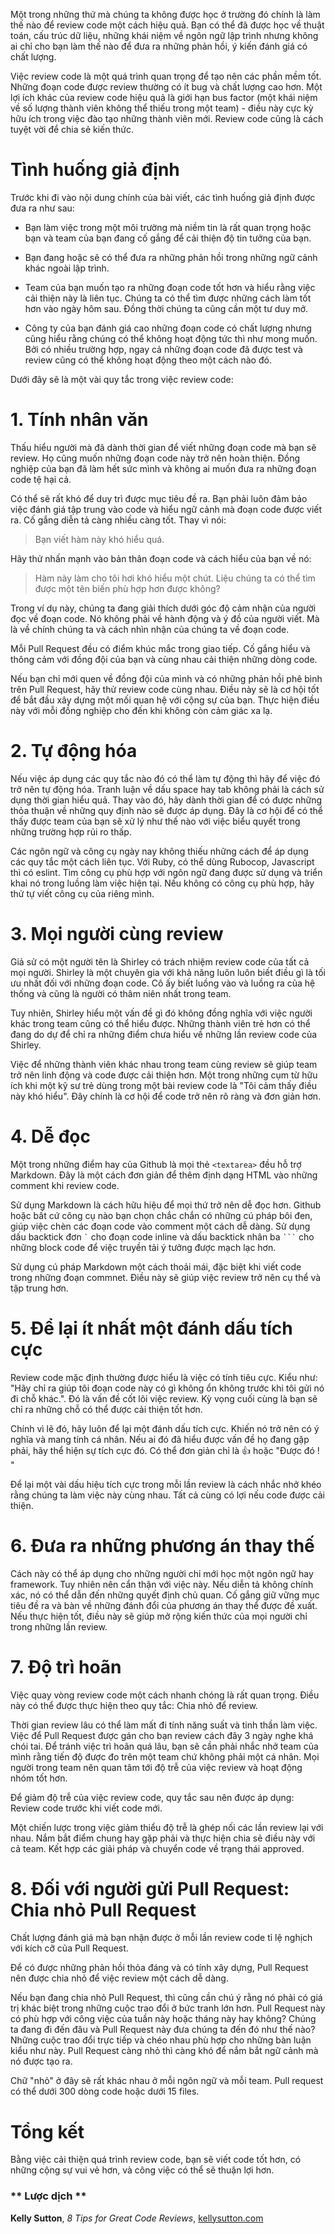 Một trong những thứ mà chúng ta không được học ở trường đó chính là làm thế nào để review code một cách hiệu quả. Bạn có thể đã được học về thuật toán, cấu trúc dữ liệu, những khái niệm về ngôn ngữ lập trình nhưng không ai chỉ cho bạn làm thế nào để đưa ra những phản hồi, ý kiến đánh giá có chất lượng.

Việc review code là một quá trình quan trọng để tạo nên các phần mềm tốt. Những đoạn code được review thường có ít bug và chất lượng cao hơn. Một lợi ích khác của review code hiệu quả là giới hạn bus factor (một khái niệm về số lượng thành viên không thể thiếu trong một team) - điều này cực kỳ hữu ích trong việc đào tạo những thành viên mới. Review code cũng là cách tuyệt vời để chia sẻ kiến thức.

# Tình huống giả định

Trước khi đi vào nội dung chính của bài viết, các tình huống giả định được đưa ra như sau:

- Bạn làm việc trong một môi trường mà niềm tin là rất quan trọng hoặc bạn và team của bạn đang cố gắng để cải thiện độ tin tưởng của bạn.

- Bạn đang hoặc sẽ có thể đưa ra những phản hồi trong những ngữ cảnh khác ngoài lập trình.

- Team của bạn muốn tạo ra những đoạn code tốt hơn và hiểu rằng việc cải thiện này là liên tục. Chúng ta có thể tìm được những cách làm tốt hơn vào ngày hôm sau. Đồng thời chúng ta cũng cần một tư duy mở.

-  Công ty của bạn đánh giá cao những đoạn code có chất lượng nhưng cũng hiểu rằng chúng có thể không hoạt động tức thì như mong muốn. Bởi có nhiều trường hợp, ngay cả những đoạn code đã được test và review cũng có thể không hoạt động theo một cách nào đó.

Dưới đây sẽ là một vài quy tắc trong việc review code:

# 1. Tính nhân văn

Thấu hiểu người mà đã dành thời gian để viết những đoạn code mà bạn sẽ review. Họ cũng muốn những đoạn code này trở nên hoàn thiện. Đồng nghiệp của bạn đã làm hết sức mình và không ai muốn đưa ra những đoạn code tệ hại cả.

Có thể sẽ rất khó để duy trì được mục tiêu đề ra. Bạn phải luôn đảm bảo việc đánh giá tập trung vào code và hiểu ngữ cảnh mà đoạn code được viết ra. Cố gắng diễn tả càng nhiều càng tốt. Thay vì nói:

> Bạn viết hàm này khó hiểu quá.

Hãy thử nhấn mạnh vào bản thân đoạn code và cách hiểu của bạn về nó:

> Hàm này làm cho tôi hơi khó hiểu một chút. Liệu chúng ta có thể tìm được một tên biến phù hợp hơn được không?

Trong ví dụ này, chúng ta đang giải thích dưới góc độ cảm nhận của người đọc về đoạn code. Nó không phải về hành động và ý đồ của người viết. Mà là về chính chúng ta và cách nhìn nhận của chúng ta về đoạn code.

Mỗi Pull Request đều có điểm khúc mắc trong giao tiếp. Cố gắng hiểu và thông cảm với đồng đội của bạn và cùng nhau cải thiện những dòng code.

Nếu bạn chỉ mới quen về đồng đội của mình và có những phản hồi phê bình trên Pull Request, hãy thử review code cùng nhau. Điều này sẽ là cơ hội tốt để bắt đầu xây dựng một mối quan hệ với cộng sự của bạn. Thực hiện điều này với mỗi đồng nghiệp cho đến khi không còn cảm giác xa lạ.

# 2. Tự động hóa

Nếu việc áp dụng các quy tắc nào đó có thể làm tự động thì hãy để việc đó trở nên tự động hóa. Tranh luận về dấu space hay tab không phải là cách sử dụng thời gian hiểu quả. Thay vào đó, hãy dành thời gian để có được những thỏa thuận về những quy định nào sẽ được áp dụng. Đây là cơ hội để có thể thấy được team của bạn sẽ xử lý như thế nào với việc biểu quyết trong những trường hợp rủi ro thấp.

Các ngôn ngữ và công cụ ngày nay không thiếu những cách để áp dụng các quy tắc một cách liên tục. Với Ruby, có thể dùng Rubocop, Javascript thì có eslint. Tìm công cụ phù hợp với ngôn ngữ đang được sử dụng và triển khai nó trong luồng làm việc hiện tại. Nếu không có công cụ phù hợp, hãy thử tự viết công cụ của riêng mình.

# 3. Mọi người cùng review

Giả sử có một người tên là Shirley có trách nhiệm review code của tất cả mọi người. Shirley là một chuyên gia với khả năng luôn luôn biết điều gì là tối ưu nhất đối với những đoạn code. Cô ấy biết luồng vào và luồng ra của hệ thống và cũng là người có thâm niên nhất trong team.

Tuy nhiên, Shirley hiểu một vấn đề gì đó không đồng nghĩa với việc người khác trong team cũng có thể hiểu được. Những thành viên trẻ hơn có thể đang do dự để chỉ ra những điểm chưa hiểu về những lần review code của Shirley.

Việc để những thành viên khác nhau trong team cùng review sẽ giúp team trở nên linh động và code được cải thiện hơn. Một trong những cụm từ hữu ích khi một kỹ sư trẻ dùng trong một bài review code là "Tôi cảm thấy điều này khó hiểu". Đây chính là cơ hội để code trở nên rõ ràng và đơn giản hơn.

# 4. Dễ đọc

Một trong những điểm hay của Github là mọi thẻ `<textarea>` đều hỗ trợ Markdown. Đây là một cách đơn giản để thêm định dạng HTML vào những comment khi review code.

Sử dụng Markdown là cách hữu hiệu để mọi thứ trở nên dễ đọc hơn. Github hoặc bất cứ công cụ nào bạn chọn chắc chắn có những cú pháp bôi đen, giúp việc chèn các đoạn code vào comment một cách dễ dàng. Sử dụng dấu backtick đơn `` ` `` cho đoạn code inline và dấu backtick nhân ba ` ``` ` cho những block code để việc truyền tải ý tưởng được mạch lạc hơn.

Sử dụng cú pháp Markdown một cách thoải mái, đặc biệt khi viết code trong những đoạn commnet. Điều này sẽ giúp việc review trở nên cụ thể và tập trung hơn.

# 5. Để lại ít nhất một đánh dấu tích cực

Review code mặc định thường được hiểu là việc có tính tiêu cực. Kiểu như: "Hãy chỉ ra giúp tôi đoạn code này có gì không ổn không trước khi tôi gửi nó đi chỗ khác.". Đó là vấn đề cốt lõi việc review. Kỳ vọng cuối cùng là bạn sẽ chỉ ra những chỗ có thể được cải thiện tốt hơn.

Chính vì lẽ đó, hãy luôn để lại một đánh dấu tích cực. Khiến nó trở nên có ý nghĩa và mang tính cá nhân. Nếu ai đó đã hiểu được vấn đề họ đang gặp phải, hãy thể hiện sự tích cực đó. Có thể đơn giản chỉ là 👍 hoặc "Được đó ! "

Để lại một vài dấu hiệu tích cực trong mỗi lần review là cách nhắc nhở khéo rằng chúng ta làm việc này cùng nhau. Tất cả cùng có lợi nếu code được cải thiện.

# 6. Đưa ra những phương án thay thế

Cách này có thể áp dụng cho những người chỉ mới học một ngôn ngữ hay framework. Tuy nhiên nên cẩn thận với việc này. Nếu diễn tả không chính xác, nó có thể dẫn đến những quyết định chủ quan. Cố gắng giữ vững mục tiêu đề ra và bàn về những đánh đổi của phương án thay thể được đề xuất. Nếu thực hiện tốt, điều này sẽ giúp mở rộng kiến thức của mọi người chỉ trong những lần review.

# 7. Độ trì hoãn

Việc quay vòng review code một cách nhanh chóng là rất quan trọng. Điều này có thể được thực hiện theo quy tắc: Chia nhỏ để review.

Thời gian review lâu có thể làm mất đi tính năng suất và tinh thần làm việc. Việc để Pull Request được gán cho bạn review cách đây 3 ngày nghe khá chói tai. Để tránh việc trì hoãn quá lâu, bạn sẽ cần phải nhắc nhở team của mình rằng tiến độ được đo trên một team chứ không phải một cá nhân. Mọi người trong team nên quan tâm tới độ trễ của việc review và hoạt động nhóm tốt hơn.

Để giảm độ trễ của việc review code, quy tắc sau nên được áp dụng: Review code trước khi viết code mới.

Một chiến lược trong việc giảm thiểu độ trễ là ghép nối các lần review lại với nhau. Nắm bắt điểm chung hay gặp phải và thực hiện chia sẻ điều này với cả team. Kết hợp các giải pháp và chuyển code về trạng thái approved.

# 8. Đối với người gửi Pull Request: Chia nhỏ Pull Request

Chất lượng đánh giá mà bạn nhận được ở mỗi lần review code tỉ lệ nghịch với kích cỡ của Pull Request.

Để có được những phản hồi thỏa đáng và có tính xây dựng, Pull Request nên được chia nhỏ để việc review một cách dễ dàng.

Nếu bạn đang chia nhỏ Pull Request, thì cũng cần chú ý rằng nó phải có giá trị khác biệt trong những cuộc trao đổi ở bức tranh lớn hơn. Pull Request này có phù hợp với công việc của tuần này hoặc tháng này hay không? Chúng ta đang đi đến đâu và Pull Request này đưa chúng ta đến đó như thế nào? Những cuộc trao đổi trực tiếp và chéo nhau phù hợp cho những bàn luận kiểu như này. Pull Request càng nhỏ thì càng khó để nắm bắt ngữ cảnh mà nó được tạo ra.

Chữ "nhỏ" ở đây sẽ rất khác nhau ở mỗi ngôn ngữ và mỗi team. Pull request có thể dưới 300 dòng code hoặc dưới 15 files.

# Tổng kết

Bằng việc cải thiện quá trình review code, bạn sẽ viết code tốt hơn, có những cộng sự vui vẻ hơn, và công việc có thể sẽ thuận lợi hơn.
 
### ** Lược dịch **

**Kelly Sutton**, *8 Tips for Great Code Reviews*, [kellysutton.com](https://kellysutton.com/2018/10/08/8-tips-for-great-code-reviews.html)